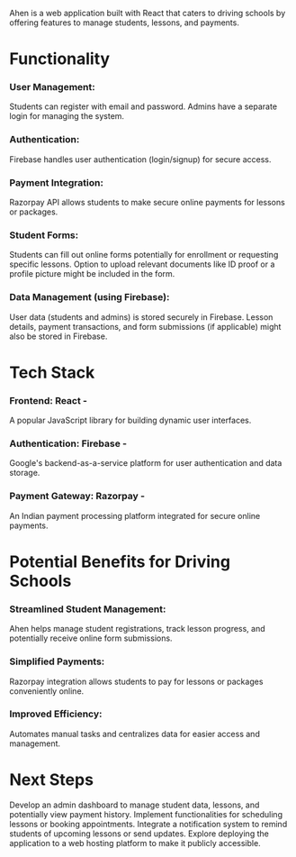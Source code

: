 Ahen is a web application built with React that caters to driving schools by offering features to manage students, lessons, and payments.



# Functionality 
### User Management:
Students can register with email and password.
Admins have a separate login for managing the system.
### Authentication:
Firebase handles user authentication (login/signup) for secure access.
### Payment Integration:
Razorpay API allows students to make secure online payments for lessons or packages.
### Student Forms:
Students can fill out online forms potentially for enrollment or requesting specific lessons.
Option to upload relevant documents like ID proof or a profile picture might be included in the form.
### Data Management (using Firebase):
User data (students and admins) is stored securely in Firebase.
Lesson details, payment transactions, and form submissions (if applicable) might also be stored in Firebase.
# Tech Stack
### Frontend: React - 
A popular JavaScript library for building dynamic user interfaces.
### Authentication: Firebase - 
Google's backend-as-a-service platform for user authentication and data storage.
### Payment Gateway: Razorpay - 
An Indian payment processing platform integrated for secure online payments.
# Potential Benefits for Driving Schools
### Streamlined Student Management: 
Ahen helps manage student registrations, track lesson progress, and potentially receive online form submissions.
### Simplified Payments: 
Razorpay integration allows students to pay for lessons or packages conveniently online.
### Improved Efficiency: 
Automates manual tasks and centralizes data for easier access and management.
# Next Steps
Develop an admin dashboard to manage student data, lessons, and potentially view payment history.
Implement functionalities for scheduling lessons or booking appointments.
Integrate a notification system to remind students of upcoming lessons or send updates.
Explore deploying the application to a web hosting platform to make it publicly accessible.
